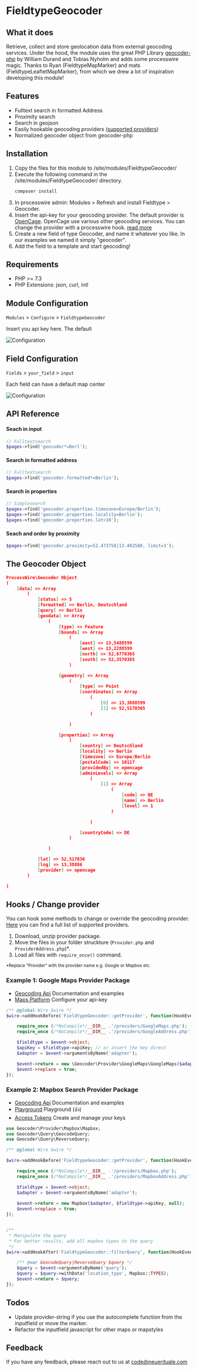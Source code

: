 # FieldtypeGeocoder


## What it does

Retrieve, collect and store geolocation data from external geocoding services. 
Under the hood, the module uses the great PHP Library [geocoder-php](https://github.com/geocoder-php/Geocoder) by William Durand and Tobias Nyholm and adds some processwire magic. 
Thanks to Ryan (FieldtypeMapMarker) and mats (FieldtypeLeafletMapMarker), from which we drew a lot of inspiration developing this module!


## Features

- Fulltext search in formatted Address
- Proximity search
- Search in geojson
- Easily hookable geocoding providers ([supported providers](https://geocoder-php.org/docs/#providers))
- Normalized geocoder object from geocoder-php


## Installation

1. Copy the files for this module to /site/modules/FieldtypeGeocoder/
2. Execute the following command in the /site/modules/FieldtypeGeocoder/ directory.
   ```bash
   composer install
   ```
3. In processwire admin: Modules > Refresh and install Fieldtype > Geocoder.
4. Insert the api-key for your geocoding provider. The default provider is [OpenCage](https://opencagedata.com/). OpenCage use various other geocoding services. 
   You can change the provider with a processwire hook. [read more](#hook)
5. Create a new field of type Geocoder, and name it whatever you like. In our examples we named it simply "geocoder".
6. Add the field to a template and start geocoding!


## Requirements
- PHP >= 7.3
- PHP Extensions: json, curl, intl


## Module Configuration

`Modules` > `Configure` > `FieldtypeGeocoder`

Insert you api key here. The default

![Configuration](https://user-images.githubusercontent.com/11630948/121345381-13514c00-c925-11eb-85f0-f4056413f645.png)


## Field Configuration

`Fields` > `your_field` > `input`

Each field can have a default map center

![Configuration](https://user-images.githubusercontent.com/11630948/121345392-151b0f80-c925-11eb-90d7-c408348888a8.png)


## API Reference

#### Seach in input
```php
// Fulltextsearch
$pages->find('geocoder*=Berl');
```

#### Search in formatted address
```php
// Fulltextsearch
$pages->find('geocoder.formatted*=Berlin');
```

#### Search in properties
```php
// Simplesearch
$pages->find('geocoder.properties.timezone=Europe/Berlin');
$pages->find('geocoder.properties.locality=Berlin');
$pages->find('geocoder.properties.lat>10');
```

#### Seach and order by proximity
```php
$pages->find('geocoder.proximity=52.473758|13.402580, limit=3');
```


## The Geocoder Object 

```json
ProcessWire\Geocoder Object
(
    [data] => Array
        (
            [status] => 5
            [formatted] => Berlin, Deutschland
            [query] => Berlin
            [geodata] => Array
                (
                    [type] => Feature
                    [bounds] => Array
                        (
                            [east] => 13,5488599
                            [west] => 13,2288599
                            [north] => 52,6770365
                            [south] => 52,3570365
                        )

                    [geometry] => Array
                        (
                            [type] => Point
                            [coordinates] => Array
                                (
                                    [0] => 13,3888599
                                    [1] => 52,5170365
                                )

                        )

                    [properties] => Array
                        (
                            [country] => Deutschland
                            [locality] => Berlin
                            [timezone] => Europe/Berlin
                            [postalCode] => 10117
                            [providedBy] => opencage
                            [adminLevels] => Array
                                (
                                    [1] => Array
                                        (
                                            [code] => BE
                                            [name] => Berlin
                                            [level] => 1
                                        )

                                )

                            [countryCode] => DE
                        )

                )

            [lat] => 52,517036
            [lng] => 13,38886
            [provider] => opencage
        )

)
```


## <a name="hook"></a>Hooks / Change provider
You can hook some methods to change or override the geocoding provider.
[Here](https://github.com/geocoder-php/Geocoder#providers) you can find a full list of supported providers.

1. Download, unzip provider package.
2. Move the files in your folder struckture (```Provider.php``` and ```ProviderAddress.php```)*.
3. Load all files with ```require_once()``` command.

<small>*Replace "Provider" with the provider name e.g. Google or Mapbox etc.</small>

### Example 1: Google Maps Provider Package
- [Geocoding Api](https://developers.google.com/maps/documentation/geocoding/overview) Documentation and examples
- [Maps Platform](https://cloud.google.com/maps-platform/) Configure your api-key
```php
/** @global Wire $wire */
$wire->addHookBefore('FieldtypeGeocoder::getProvider', function(HookEvent $event) {

	require_once (/*NoCompile*/__DIR__ .'/providers/GoogleMaps.php');
	require_once (/*NoCompile*/__DIR__ .'/providers/GoogleAddress.php');

	$fieldtype = $event->object;
	$apiKey = $fieldtype->apiKey; // or insert the key direct
	$adapter = $event->argumentsByName('adapter');

	$event->return = new \Geocoder\Provider\GoogleMaps\GoogleMaps($adapter, null, $apiKey);
	$event->replace = true;
});
```

### Example 2: Mapbox Search Provider Package
- [Geocoding Api](https://docs.mapbox.com/api/search/geocoding/) Documentation and examples
- [Playground](https://docs.mapbox.com/api/search/geocoding/) Playground (👍)
- [Access Tokens](https://account.mapbox.com/access-tokens/) Create and manage your keys

```php
use Geocoder\Provider\Mapbox\Mapbox;
use Geocoder\Query\GeocodeQuery;
use Geocoder\Query\ReverseQuery;

/** @global Wire $wire */

$wire->addHookBefore('FieldtypeGeocoder::getProvider', function(HookEvent $event) {

	require_once (/*NoCompile*/__DIR__ .'/providers/Mapbox.php');
	require_once (/*NoCompile*/__DIR__ .'/providers/MapboxAddress.php');

	$fieldtype = $event->object;
	$adapter = $event->argumentsByName('adapter');
	
	$event->return = new Mapbox($adapter, $fieldtype->apiKey, null);
	$event->replace = true;
});


/**
 * Manipulate the query
 * For better results, add all mapbox types to the query
 */
$wire->addHookAfter('FieldtypeGeocoder::filterQuery', function(HookEvent $event) {

	/** @var GeocodeQuery|ReverseQuery $query */
	$query = $event->argumentsByName('query');
	$query = $query->withData('location_type', Mapbox::TYPES);
	$event->return = $query;
});
```

## Todos
- Update provider-string if you use the autocomplete function from the inputfield or move the marker.
- Refactor the inputfield javascript for other maps or mapstyles

## Feedback

If you have any feedback, please reach out to us at [code@neuerituale.com](mailto:code@neuerituale.com)